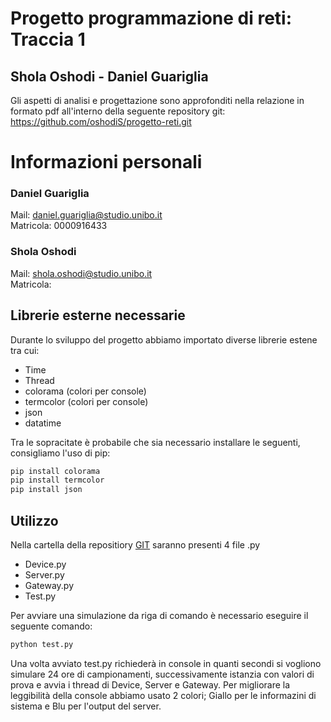# Progetto programmazione di reti: Traccia 1
## Shola Oshodi - Daniel Guariglia 


Gli aspetti di analisi e progettazione sono approfonditi nella relazione in formato pdf all'interno della seguente repository git:  
https://github.com/oshodiS/progetto-reti.git

# Informazioni personali
### Daniel Guariglia
Mail: daniel.guariglia@studio.unibo.it \
Matricola: 0000916433

### Shola Oshodi
Mail: shola.oshodi@studio.unibo.it \
Matricola:

## Librerie esterne necessarie
Durante lo sviluppo del progetto abbiamo importato diverse librerie estene tra cui:

* Time
* Thread
* colorama  (colori per console)
* termcolor (colori per console)
* json
* datatime

Tra le sopracitate è probabile che sia necessario installare le seguenti, consigliamo l'uso di pip: 
```bash
pip install colorama
pip install termcolor
pip install json
```

## Utilizzo
Nella cartella della repositiory [GIT](https://github.com/oshodiS/progetto-reti.git) saranno presenti 4 file .py 
* Device.py
* Server.py
* Gateway.py
* Test.py  

Per avviare una simulazione da riga di comando è necessario eseguire il seguente comando:
```bash
python test.py
```

Una volta avviato test.py richiederà in console in quanti secondi si vogliono simulare 24 ore di campionamenti, successivamente istanzia con valori di prova e avvia i thread di Device, Server e Gateway.
Per migliorare la leggibilità della console abbiamo usato 2 colori; Giallo per le informazini di sistema e Blu per l'output del server.